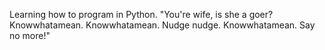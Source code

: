 Learning how to program in Python.
"You're wife, is she a goer? Knowwhatamean. Knowwhatamean. Nudge nudge. Knowwhatamean. Say no more!"
